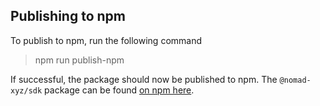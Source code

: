 ## Publishing to npm

To publish to npm, run the following command
> npm run publish-npm

If successful, the package should now be published to npm. The `@nomad-xyz/sdk` package can be found [on npm here](https://www.npmjs.com/package/@nomad-xyz/sdk).

